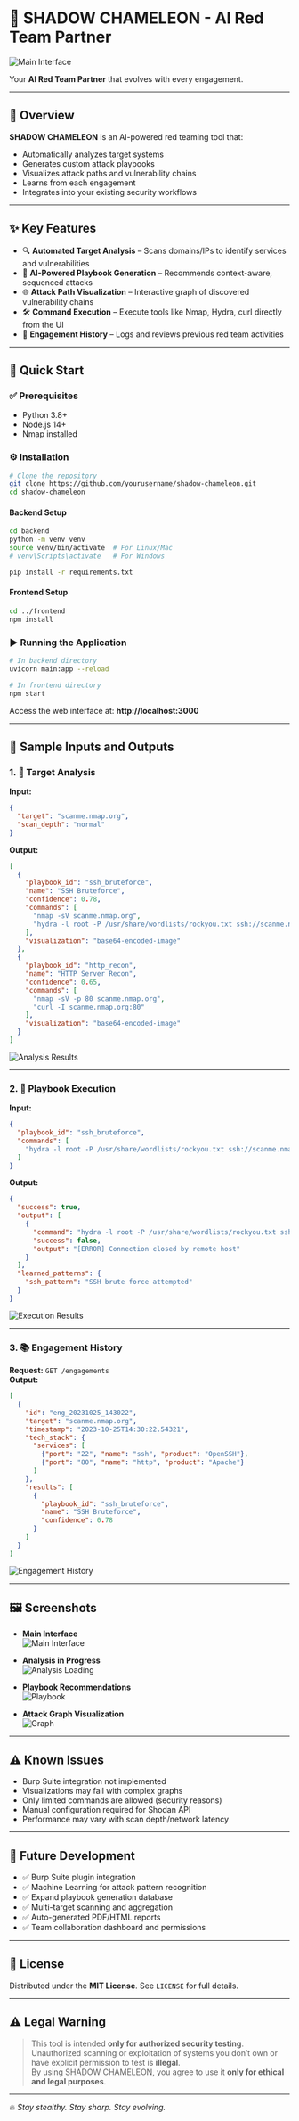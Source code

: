 # 🦎 SHADOW CHAMELEON - AI Red Team Partner

![Main Interface](screenshots/1.jpeg)

Your **AI Red Team Partner** that evolves with every engagement.

---

## 📌 Overview

**SHADOW CHAMELEON** is an AI-powered red teaming tool that:

- Automatically analyzes target systems
- Generates custom attack playbooks
- Visualizes attack paths and vulnerability chains
- Learns from each engagement
- Integrates into your existing security workflows

---

## ✨ Key Features

- 🔍 **Automated Target Analysis** – Scans domains/IPs to identify services and vulnerabilities  
- 🧠 **AI-Powered Playbook Generation** – Recommends context-aware, sequenced attacks  
- 🌐 **Attack Path Visualization** – Interactive graph of discovered vulnerability chains  
- 🛠️ **Command Execution** – Execute tools like Nmap, Hydra, curl directly from the UI  
- 📁 **Engagement History** – Logs and reviews previous red team activities  

---

## 🚀 Quick Start

### ✅ Prerequisites

- Python 3.8+
- Node.js 14+
- Nmap installed

### ⚙️ Installation

```bash
# Clone the repository
git clone https://github.com/yourusername/shadow-chameleon.git
cd shadow-chameleon
```

#### Backend Setup

```bash
cd backend
python -m venv venv
source venv/bin/activate  # For Linux/Mac
# venv\Scripts\activate   # For Windows

pip install -r requirements.txt
```

#### Frontend Setup

```bash
cd ../frontend
npm install
```

### ▶️ Running the Application

```bash
# In backend directory
uvicorn main:app --reload
```

```bash
# In frontend directory
npm start
```

Access the web interface at: **http://localhost:3000**

---

## 🎯 Sample Inputs and Outputs

### 1. 🔎 Target Analysis

**Input:**
```json
{
  "target": "scanme.nmap.org",
  "scan_depth": "normal"
}
```

**Output:**
```json
[
  {
    "playbook_id": "ssh_bruteforce",
    "name": "SSH Bruteforce",
    "confidence": 0.78,
    "commands": [
      "nmap -sV scanme.nmap.org",
      "hydra -l root -P /usr/share/wordlists/rockyou.txt ssh://scanme.nmap.org"
    ],
    "visualization": "base64-encoded-image"
  },
  {
    "playbook_id": "http_recon",
    "name": "HTTP Server Recon",
    "confidence": 0.65,
    "commands": [
      "nmap -sV -p 80 scanme.nmap.org",
      "curl -I scanme.nmap.org:80"
    ],
    "visualization": "base64-encoded-image"
  }
]
```

![Analysis Results](screenshots/2.jpeg)

---

### 2. 🧪 Playbook Execution

**Input:**
```json
{
  "playbook_id": "ssh_bruteforce",
  "commands": [
    "hydra -l root -P /usr/share/wordlists/rockyou.txt ssh://scanme.nmap.org"
  ]
}
```

**Output:**
```json
{
  "success": true,
  "output": [
    {
      "command": "hydra -l root -P /usr/share/wordlists/rockyou.txt ssh://scanme.nmap.org",
      "success": false,
      "output": "[ERROR] Connection closed by remote host"
    }
  ],
  "learned_patterns": {
    "ssh_pattern": "SSH brute force attempted"
  }
}
```

![Execution Results](https://screenshots/4.jpeg)

---

### 3. 📚 Engagement History

**Request:** `GET /engagements`  
**Output:**
```json
[
  {
    "id": "eng_20231025_143022",
    "target": "scanme.nmap.org",
    "timestamp": "2023-10-25T14:30:22.54321",
    "tech_stack": {
      "services": [
        {"port": "22", "name": "ssh", "product": "OpenSSH"},
        {"port": "80", "name": "http", "product": "Apache"}
      ]
    },
    "results": [
      {
        "playbook_id": "ssh_bruteforce",
        "name": "SSH Bruteforce",
        "confidence": 0.78
      }
    ]
  }
]
```

![Engagement History](screenshots/5.jpeg)

---

## 🖼️ Screenshots

- **Main Interface**  
  ![Main Interface](screenshots/1.jpeg)

- **Analysis in Progress**  
  ![Analysis Loading](screenshots/2.jpeg)

- **Playbook Recommendations**  
  ![Playbook](screenshots/3.jpeg)

- **Attack Graph Visualization**  
  ![Graph](screenshots/3.jpeg)

---

## ⚠️ Known Issues

- Burp Suite integration not implemented
- Visualizations may fail with complex graphs
- Only limited commands are allowed (security reasons)
- Manual configuration required for Shodan API
- Performance may vary with scan depth/network latency

---

## 🔮 Future Development

- ✅ Burp Suite plugin integration  
- ✅ Machine Learning for attack pattern recognition  
- ✅ Expand playbook generation database  
- ✅ Multi-target scanning and aggregation  
- ✅ Auto-generated PDF/HTML reports  
- ✅ Team collaboration dashboard and permissions  

---

## 📜 License

Distributed under the **MIT License**. See `LICENSE` for full details.

---

## ⚠️ Legal Warning

> This tool is intended **only for authorized security testing**.  
> Unauthorized scanning or exploitation of systems you don’t own or have explicit permission to test is **illegal**.  
> By using SHADOW CHAMELEON, you agree to use it **only for ethical and legal purposes**.

---

🔥 _Stay stealthy. Stay sharp. Stay evolving._
